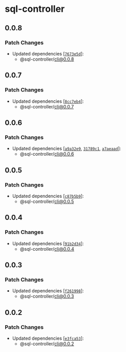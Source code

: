 # sql-controller

## 0.0.8

### Patch Changes

- Updated dependencies [[`7673e5d`](https://github.com/swordev/sql-controller/commit/7673e5d65da8837b8c2a9612ff13a08cf7eba89d)]:
  - @sql-controller/cli@0.0.8

## 0.0.7

### Patch Changes

- Updated dependencies [[`8cc7eb4`](https://github.com/swordev/sql-controller/commit/8cc7eb46a79f3c40462be5d64f2025d59f546472)]:
  - @sql-controller/cli@0.0.7

## 0.0.6

### Patch Changes

- Updated dependencies [[`a9a32e9`](https://github.com/swordev/sql-controller/commit/a9a32e908a75a18899c44afbab765e9385c21445), [`31789c1`](https://github.com/swordev/sql-controller/commit/31789c1b48bae51ae7a0de9a743178ffd1434204), [`a7aeaad`](https://github.com/swordev/sql-controller/commit/a7aeaad054c772c89a231cc34db5f7358219de28)]:
  - @sql-controller/cli@0.0.6

## 0.0.5

### Patch Changes

- Updated dependencies [[`c87b5b9`](https://github.com/swordev/sql-controller/commit/c87b5b9a6a3181e3b7d0e7a3c6d05275ff6d625f)]:
  - @sql-controller/cli@0.0.5

## 0.0.4

### Patch Changes

- Updated dependencies [[`91b2d34`](https://github.com/swordev/sql-controller/commit/91b2d345f0e6cf7c2695e9fd47f5ff325e3c9eba)]:
  - @sql-controller/cli@0.0.4

## 0.0.3

### Patch Changes

- Updated dependencies [[`f261998`](https://github.com/swordev/sql-controller/commit/f2619982e86a5c38e1ea370a91d0abbb75eccece)]:
  - @sql-controller/cli@0.0.3

## 0.0.2

### Patch Changes

- Updated dependencies [[`e3fca53`](https://github.com/swordev/sql-controller/commit/e3fca53438312ecfb0e5fef67fc8498c03c92c90)]:
  - @sql-controller/cli@0.0.2
